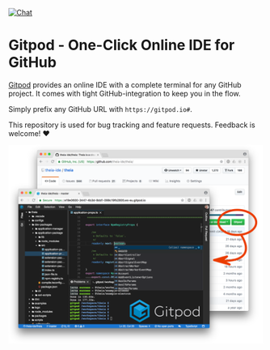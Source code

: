 [![Chat](https://img.shields.io/badge/chat-on%20spectrum-7289da.svg)](https://spectrum.chat/gitpod)

# Gitpod - One-Click Online IDE for GitHub

[Gitpod](https://gitpod.io) provides an online IDE with a complete terminal for any GitHub project.
It comes with tight GitHub-integration to keep you in the flow.

Simply prefix any GitHub URL with `https://gitpod.io#`.

This repository is used for bug tracking and feature requests. Feedback is welcome! :heart:

![Screenshot](screenshot.png)
